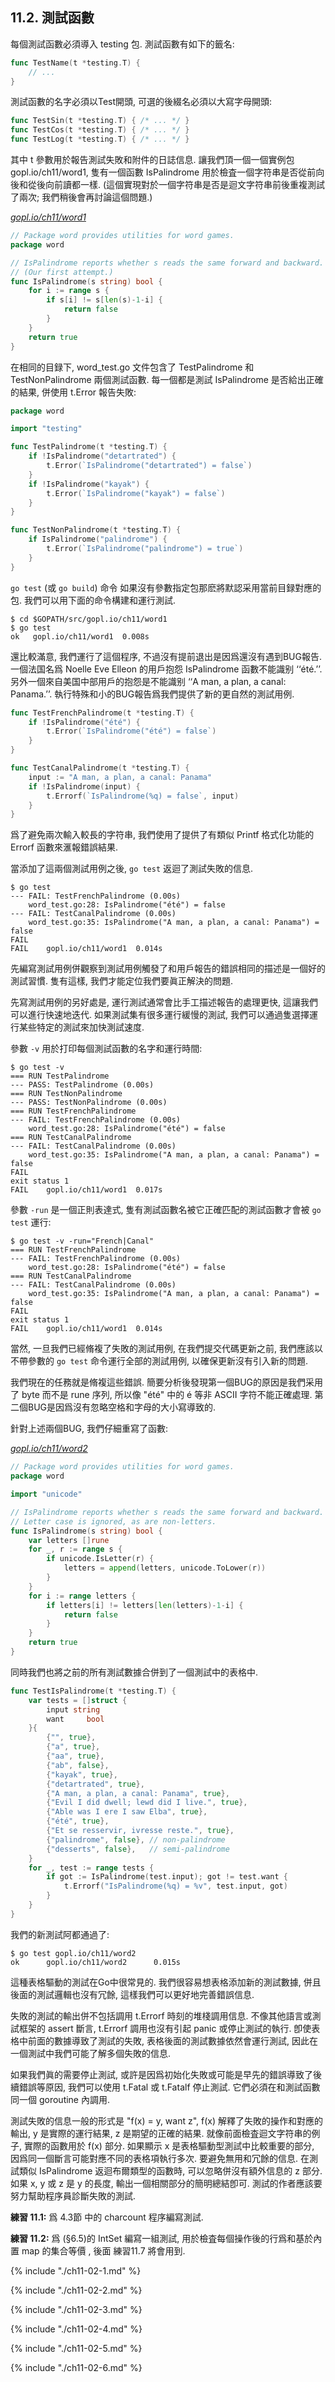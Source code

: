 ## 11.2. 測試函數


每個測試函數必須導入 testing 包. 測試函數有如下的籤名:

```Go
func TestName(t *testing.T) {
	// ...
}
```

測試函數的名字必須以Test開頭, 可選的後綴名必須以大寫字母開頭:

```Go
func TestSin(t *testing.T) { /* ... */ }
func TestCos(t *testing.T) { /* ... */ }
func TestLog(t *testing.T) { /* ... */ }
```

其中 t 參數用於報告測試失敗和附件的日誌信息. 讓我們頂一個一個實例包 gopl.io/ch11/word1, 隻有一個函數 IsPalindrome 用於檢査一個字符串是否從前向後和從後向前讀都一樣. (這個實現對於一個字符串是否是迴文字符串前後重複測試了兩次; 我們稍後會再討論這個問題.)

<u><i>gopl.io/ch11/word1</i></u>
```Go
// Package word provides utilities for word games.
package word

// IsPalindrome reports whether s reads the same forward and backward.
// (Our first attempt.)
func IsPalindrome(s string) bool {
	for i := range s {
		if s[i] != s[len(s)-1-i] {
			return false
		}
	}
	return true
}
```

在相同的目録下, word_test.go 文件包含了 TestPalindrome 和 TestNonPalindrome 兩個測試函數. 每一個都是測試 IsPalindrome 是否給出正確的結果, 併使用 t.Error 報告失敗:

```Go
package word

import "testing"

func TestPalindrome(t *testing.T) {
	if !IsPalindrome("detartrated") {
		t.Error(`IsPalindrome("detartrated") = false`)
	}
	if !IsPalindrome("kayak") {
		t.Error(`IsPalindrome("kayak") = false`)
	}
}

func TestNonPalindrome(t *testing.T) {
	if IsPalindrome("palindrome") {
		t.Error(`IsPalindrome("palindrome") = true`)
	}
}
```

`go test` (或 `go build`) 命令 如果沒有參數指定包那麽將默認采用當前目録對應的包. 我們可以用下面的命令構建和運行測試.

```
$ cd $GOPATH/src/gopl.io/ch11/word1
$ go test
ok   gopl.io/ch11/word1  0.008s
```

還比較滿意, 我們運行了這個程序, 不過沒有提前退出是因爲還沒有遇到BUG報告. 一個法国名爲 Noelle Eve Elleon 的用戶抱怨 IsPalindrome 函數不能識别 ‘‘été.’’. 另外一個來自美国中部用戶的抱怨是不能識别 ‘‘A man, a plan, a canal: Panama.’’. 執行特殊和小的BUG報告爲我們提供了新的更自然的測試用例.

```Go
func TestFrenchPalindrome(t *testing.T) {
	if !IsPalindrome("été") {
		t.Error(`IsPalindrome("été") = false`)
	}
}

func TestCanalPalindrome(t *testing.T) {
	input := "A man, a plan, a canal: Panama"
	if !IsPalindrome(input) {
		t.Errorf(`IsPalindrome(%q) = false`, input)
	}
}
```

爲了避免兩次輸入較長的字符串, 我們使用了提供了有類似 Printf 格式化功能的 Errorf 函數來滙報錯誤結果.

當添加了這兩個測試用例之後, `go test` 返迴了測試失敗的信息.

```
$ go test
--- FAIL: TestFrenchPalindrome (0.00s)
    word_test.go:28: IsPalindrome("été") = false
--- FAIL: TestCanalPalindrome (0.00s)
    word_test.go:35: IsPalindrome("A man, a plan, a canal: Panama") = false
FAIL
FAIL    gopl.io/ch11/word1  0.014s
```

先編寫測試用例併觀察到測試用例觸發了和用戶報告的錯誤相同的描述是一個好的測試習慣. 隻有這樣, 我們才能定位我們要眞正解決的問題.

先寫測試用例的另好處是, 運行測試通常會比手工描述報告的處理更快, 這讓我們可以進行快速地迭代. 如果測試集有很多運行緩慢的測試, 我們可以通過隻選擇運行某些特定的測試來加快測試速度.

參數 `-v` 用於打印每個測試函數的名字和運行時間:

```
$ go test -v
=== RUN TestPalindrome
--- PASS: TestPalindrome (0.00s)
=== RUN TestNonPalindrome
--- PASS: TestNonPalindrome (0.00s)
=== RUN TestFrenchPalindrome
--- FAIL: TestFrenchPalindrome (0.00s)
    word_test.go:28: IsPalindrome("été") = false
=== RUN TestCanalPalindrome
--- FAIL: TestCanalPalindrome (0.00s)
    word_test.go:35: IsPalindrome("A man, a plan, a canal: Panama") = false
FAIL
exit status 1
FAIL    gopl.io/ch11/word1  0.017s
```

參數 `-run` 是一個正則表達式, 隻有測試函數名被它正確匹配的測試函數才會被 `go test` 運行:

```
$ go test -v -run="French|Canal"
=== RUN TestFrenchPalindrome
--- FAIL: TestFrenchPalindrome (0.00s)
    word_test.go:28: IsPalindrome("été") = false
=== RUN TestCanalPalindrome
--- FAIL: TestCanalPalindrome (0.00s)
    word_test.go:35: IsPalindrome("A man, a plan, a canal: Panama") = false
FAIL
exit status 1
FAIL    gopl.io/ch11/word1  0.014s
```


當然, 一旦我們已經脩複了失敗的測試用例, 在我們提交代碼更新之前, 我們應該以不帶參數的 `go test` 命令運行全部的測試用例, 以確保更新沒有引入新的問題.

我們現在的任務就是脩複這些錯誤. 簡要分析後發現第一個BUG的原因是我們采用了 byte 而不是 rune 序列, 所以像 "été" 中的 é 等非 ASCII 字符不能正確處理. 第二個BUG是因爲沒有忽略空格和字母的大小寫導致的.

針對上述兩個BUG, 我們仔細重寫了函數:

<u><i>gopl.io/ch11/word2</i></u>
```Go
// Package word provides utilities for word games.
package word

import "unicode"

// IsPalindrome reports whether s reads the same forward and backward.
// Letter case is ignored, as are non-letters.
func IsPalindrome(s string) bool {
	var letters []rune
	for _, r := range s {
		if unicode.IsLetter(r) {
			letters = append(letters, unicode.ToLower(r))
		}
	}
	for i := range letters {
		if letters[i] != letters[len(letters)-1-i] {
			return false
		}
	}
	return true
}
```

同時我們也將之前的所有測試數據合併到了一個測試中的表格中.

```Go
func TestIsPalindrome(t *testing.T) {
	var tests = []struct {
		input string
		want     bool
	}{
		{"", true},
		{"a", true},
		{"aa", true},
		{"ab", false},
		{"kayak", true},
		{"detartrated", true},
		{"A man, a plan, a canal: Panama", true},
		{"Evil I did dwell; lewd did I live.", true},
		{"Able was I ere I saw Elba", true},
		{"été", true},
		{"Et se resservir, ivresse reste.", true},
		{"palindrome", false}, // non-palindrome
		{"desserts", false},   // semi-palindrome
	}
	for _, test := range tests {
		if got := IsPalindrome(test.input); got != test.want {
			t.Errorf("IsPalindrome(%q) = %v", test.input, got)
		}
	}
}
```

我們的新測試阿都通過了:

```
$ go test gopl.io/ch11/word2
ok      gopl.io/ch11/word2      0.015s
```

這種表格驅動的測試在Go中很常見的. 我們很容易想表格添加新的測試數據, 併且後面的測試邏輯也沒有冗餘, 這樣我們可以更好地完善錯誤信息.

失敗的測試的輸出併不包括調用 t.Errorf 時刻的堆棧調用信息. 不像其他語言或測試框架的  assert 斷言, t.Errorf 調用也沒有引起 panic 或停止測試的執行. 卽使表格中前面的數據導致了測試的失敗, 表格後面的測試數據依然會運行測試, 因此在一個測試中我們可能了解多個失敗的信息.

如果我們眞的需要停止測試, 或許是因爲初始化失敗或可能是早先的錯誤導致了後續錯誤等原因, 我們可以使用 t.Fatal 或 t.Fatalf 停止測試. 它們必須在和測試函數同一個 goroutine 內調用.

測試失敗的信息一般的形式是 "f(x) = y, want z", f(x) 解釋了失敗的操作和對應的輸出, y 是實際的運行結果, z 是期望的正確的結果. 就像前面檢査迴文字符串的例子, 實際的函數用於 f(x) 部分. 如果顯示 x 是表格驅動型測試中比較重要的部分, 因爲同一個斷言可能對應不同的表格項執行多次. 要避免無用和冗餘的信息. 在測試類似 IsPalindrome 返迴布爾類型的函數時, 可以忽略併沒有額外信息的 z 部分. 如果 x, y 或 z 是 y 的長度, 輸出一個相關部分的簡明總結卽可. 測試的作者應該要努力幫助程序員診斷失敗的測試.

**練習 11.1:** 爲 4.3節 中的 charcount 程序編寫測試.

**練習 11.2:** 爲 (§6.5)的 IntSet 編寫一組測試, 用於檢査每個操作後的行爲和基於內置 map 的集合等價 , 後面 練習11.7 將會用到.


{% include "./ch11-02-1.md" %}

{% include "./ch11-02-2.md" %}

{% include "./ch11-02-3.md" %}

{% include "./ch11-02-4.md" %}

{% include "./ch11-02-5.md" %}

{% include "./ch11-02-6.md" %}
